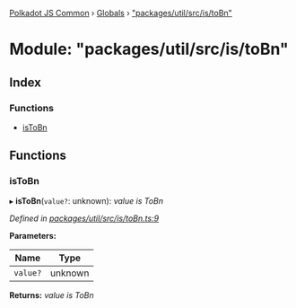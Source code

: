 [Polkadot JS Common](../README.md) › [Globals](../globals.md) › ["packages/util/src/is/toBn"](_packages_util_src_is_tobn_.md)

# Module: "packages/util/src/is/toBn"

## Index

### Functions

* [isToBn](_packages_util_src_is_tobn_.md#istobn)

## Functions

###  isToBn

▸ **isToBn**(`value?`: unknown): *value is ToBn*

*Defined in [packages/util/src/is/toBn.ts:9](https://github.com/polkadot-js/common/blob/a53008fd/packages/util/src/is/toBn.ts#L9)*

**Parameters:**

Name | Type |
------ | ------ |
`value?` | unknown |

**Returns:** *value is ToBn*
